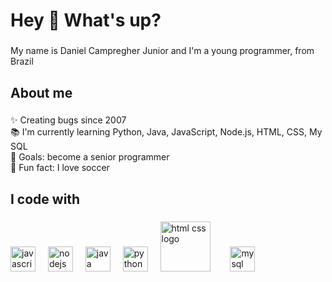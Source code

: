 <!--
## Hi there, I am Daniel junior 👋


**campregher07/campregher07** is a ✨ _special_ ✨ repository because its `README.md` (this file) appears on your GitHub profile.

Here are some ideas to get you started:


- 🌱 I’m currently learning Python, Java, JavaScript, Node.js, HTML, CSS, My SQL;
- 👯 I’m looking to collaborate on chat IA project;
- 💬 Ask me about data science;
- 📫 How to reach me: www.linkedin.com/in/daniel-campregher-junior-101482352;
- ⚡ Fun fact: I love soccer.
-->


<h1 align="left">Hey 👋 What's up?</h1>

###

<p align="left">My name is Daniel Campregher Junior and I'm a young programmer, from Brazil</p>

###

<h2 align="left">About me</h2>

###

<p align="left">✨ Creating bugs since 2007<br>📚 I'm currently learning  Python, Java, JavaScript, Node.js, HTML, CSS, My SQL<br>🎯 Goals: become a senior programmer<br>🎲 Fun fact: I love soccer</p>

###

<h2 align="left">I code with</h2>

###

<div align="left">
  <img src="https://cdn.jsdelivr.net/gh/devicons/devicon/icons/javascript/javascript-original.svg" height="40" alt="javascript logo"  />
  <img width="12" />
  <img src="https://cdn.jsdelivr.net/gh/devicons/devicon/icons/nodejs/nodejs-original.svg" height="40" alt="nodejs logo"  />
  <img width="12" />
  <img src="https://cdn.iconscout.com/icon/free/png-256/free-java-logo-icon-download-in-svg-png-gif-file-formats--wordmark-programming-language-pack-logos-icons-1174953.png?f=webp&w=256" height="40" alt="java logo"  />
  <img width="12" />
  <img src="https://logodownload.org/wp-content/uploads/2019/10/python-logo-2.png" height="40" alt="python logo"  />
  <img width="12" />  
  <img src="https://i.pinimg.com/736x/91/17/48/91174838481320be811fa7da10a51fea.jpg" height="80" alt="html css logo"  />
  <img width="24" />  
  <img src="https://www.cdnlogo.com/logos/m/47/mysql.svg" height="40" alt="mysql logo"  />
  <img width="12" />
</div>

###
